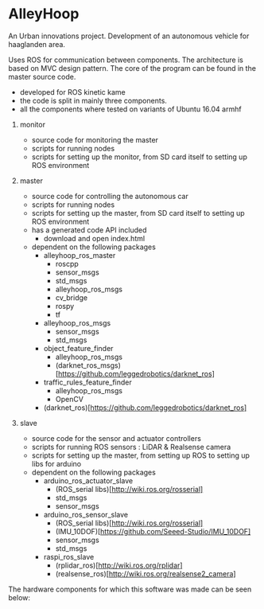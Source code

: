 # AlleyHoop

An Urban innovations project. Development of an autonomous vehicle for haaglanden area.

Uses ROS for communication between components. The architecture is based on MVC design pattern. The core of the program can be found in the master source code. 
  * developed for ROS kinetic kame
  * the code is split in mainly three components. 
  * all the components where tested on variants of Ubuntu 16.04 armhf

  1. monitor
     * source code for monitoring the master
     * scripts for running nodes
     * scripts for setting up the monitor, from SD card itself to setting up ROS environment

  2. master
     * source code for controlling the autonomous car
     * scripts for running nodes
     * scripts for setting up the master, from SD card itself to setting up ROS environment
     * has a generated code API included
        - download and open index.html
     * dependent on the following packages
        - alleyhoop_ros_master
          * roscpp
          * sensor_msgs
          * std_msgs
          * alleyhoop_ros_msgs
          * cv_bridge
          * rospy
          * tf
        - alleyhoop_ros_msgs
          * sensor_msgs
          * std_msgs
        - object_feature_finder
          * alleyhoop_ros_msgs
          * (darknet_ros_msgs)[https://github.com/leggedrobotics/darknet_ros]
        - traffic_rules_feature_finder
          * alleyhoop_ros_msgs
          * OpenCV
        - (darknet_ros)[https://github.com/leggedrobotics/darknet_ros]

  3. slave
     * source code for the sensor and actuator controllers
     * scripts for running ROS sensors : LiDAR & Realsense camera
     * scripts for setting up the master, from setting up ROS to setting up libs for arduino
     * dependent on the following packages
       - arduino_ros_actuator_slave
         * (ROS_serial libs)[http://wiki.ros.org/rosserial]
         * std_msgs
         * sensor_msgs
       - arduino_ros_sensor_slave
         * (ROS_serial libs)[http://wiki.ros.org/rosserial]
         * (IMU_10DOF)[https://github.com/Seeed-Studio/IMU_10DOF]
         * sensor_msgs
         * std_msgs
       - raspi_ros_slave
         * (rplidar_ros)[http://wiki.ros.org/rplidar]
         * (realsense_ros)[http://wiki.ros.org/realsense2_camera]

The hardware components for which this software was made can be seen below:
